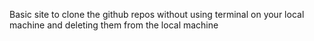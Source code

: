 Basic site to clone the github repos without using terminal on your local machine and deleting them from the local machine
